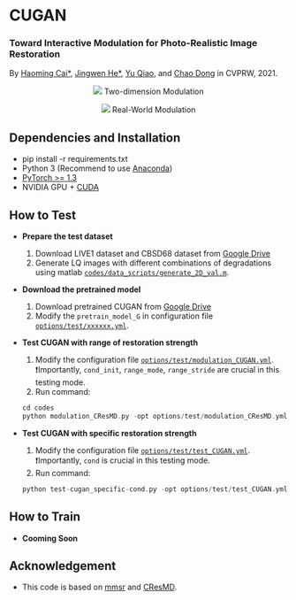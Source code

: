 # CUGAN

### Toward Interactive Modulation for Photo-Realistic Image Restoration
By [Haoming Cai*](https://scholar.google.com/citations?user=mePn76IAAAAJ&hl=en), [Jingwen He*](https://scholar.google.com/citations?hl=en&user=GUxrycUAAAAJ&view_op=list_works&sortby=pubdate), [Yu Qiao](http://mmlab.siat.ac.cn/yuqiao/), and [Chao Dong](https://scholar.google.com.hk/citations?user=OSDCB0UAAAAJ&hl=en) in CVPRW, 2021.

<p align="center"> 
  
  <img src="figures/modulation.png">
  Two-dimension Modulation
  
</p>

<p align="center">

  <img src="figures/modulation_real.png">
  Real-World Modulation

</p>

## Dependencies and Installation
- pip install -r requirements.txt
- Python 3 (Recommend to use [Anaconda](https://www.anaconda.com/download/#linux))
- [PyTorch >= 1.3](https://pytorch.org/)
- NVIDIA GPU + [CUDA](https://developer.nvidia.com/cuda-downloads)


## How to Test
- **Prepare the test dataset**
	1. Download LIVE1 dataset and CBSD68 dataset from [Google Drive](https://drive.google.com/drive/folders/1-ye2s6og03jHh5A0cjtINpOUickJEra0?usp=sharing)
	1. Generate LQ images with different combinations of degradations using matlab [`codes/data_scripts/generate_2D_val.m`](codes/data_scripts/generate_2D_val.m).


- **Download the pretrained model**
	1. Download pretrained CUGAN from [Google Drive](https://drive.google.com/drive/folders/11NjU4ov7g6dU0DK5ldt43TIZKBmXFSi9?usp=sharing)
	1. Modify the `pretrain_model_G` in configuration file [`options/test/xxxxxx.yml`]().


- **Test CUGAN with range of restoration strength**
	1. Modify the configuration file [`options/test/modulation_CUGAN.yml`](codes/options/test/modulation_CUGAN.yml). ❗️Importantly, `cond_init`, `range_mode`, `range_stride` are crucial in this testing mode.
	1. Run command:
	```c++
	cd codes
	python modulation_CResMD.py -opt options/test/modulation_CResMD.yml
	```
- **Test CUGAN with specific restoration strength**
	1. Modify the configuration file [`options/test/test_CUGAN.yml`](codes/options/test/test_CUGAN.yml). ❗️Importantly, `cond` is crucial in this testing mode.
	1. Run command:
	```c++
	python test-cugan_specific-cond.py -opt options/test/test_CUGAN.yml
	```

## How to Train
- **Cooming Soon**


## Acknowledgement

- This code is based on [mmsr](https://github.com/open-mmlab/mmsr) and [CResMD](https://github.com/hejingwenhejingwen/CResMD).
